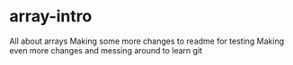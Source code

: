 # array-intro
All about arrays
Making some more changes to readme for testing
Making even more changes and messing around to learn git
